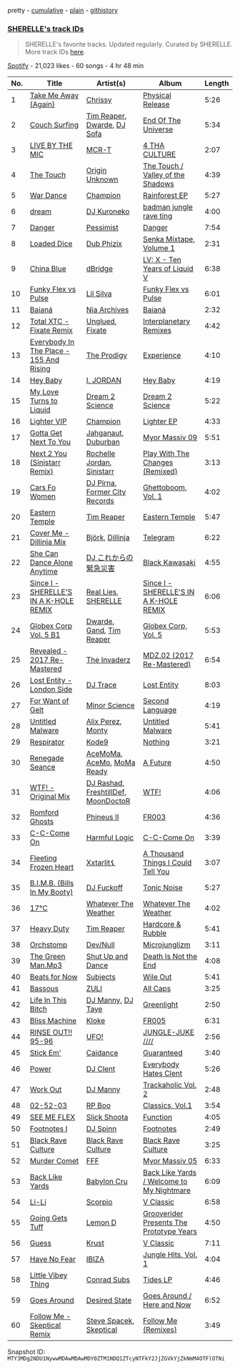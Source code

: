 pretty - [cumulative](/playlists/cumulative/37i9dQZF1DX8NzAadCccWE.md) - [plain](/playlists/plain/37i9dQZF1DX8NzAadCccWE) - [githistory](https://github.githistory.xyz/mackorone/spotify-playlist-archive/blob/main/playlists/plain/37i9dQZF1DX8NzAadCccWE)

### [SHERELLE's track IDs](https://open.spotify.com/playlist/37i9dQZF1DX8NzAadCccWE)

> SHERELLE's favorite tracks\. Updated regularly\. Curated by SHERELLE\. More track IDs <a href="spotify:genre:track\_id">here</a>.

[Spotify](https://open.spotify.com/user/spotify) - 21,023 likes - 60 songs - 4 hr 48 min

| No. | Title | Artist(s) | Album | Length |
|---|---|---|---|---|
| 1 | [Take Me Away \(Again\)](https://open.spotify.com/track/3CGzEVuEQiFtxlFFkELN4l) | [Chrissy](https://open.spotify.com/artist/04zsBrhqOL2WNQvd5MDupE) | [Physical Release](https://open.spotify.com/album/2eG1KJSpnCgpIwA4Atapdh) | 5:26 |
| 2 | [Couch Surfing](https://open.spotify.com/track/4IP579Bry6BEA1NEwXmqzu) | [Tim Reaper](https://open.spotify.com/artist/03KZUWKQujlCcgEdcrkvWd), [Dwarde](https://open.spotify.com/artist/6Yj4KzTFxItt3bGK9DuX4O), [DJ Sofa](https://open.spotify.com/artist/0JQlyYKy63k4WwhdRrcmZc) | [End Of The Universe](https://open.spotify.com/album/5CoR0wmRYceYfDxjMM7lN2) | 5:34 |
| 3 | [LIVE BY THE MIC](https://open.spotify.com/track/2ntAp8kGBDlfa3ziRktAba) | [MCR\-T](https://open.spotify.com/artist/4m7q9onIm2bqhwHy9utqmw) | [4 THA CULTURE](https://open.spotify.com/album/3c3UvkzhLtakh8OyLz6F7v) | 2:07 |
| 4 | [The Touch](https://open.spotify.com/track/0mbnWhbENhRhtRggrMVvzo) | [Origin Unknown](https://open.spotify.com/artist/6kvXn2MzCLCtsAqf5nbmho) | [The Touch / Valley of the Shadows](https://open.spotify.com/album/5RXuw07lkGBMpWWkeiKc1V) | 4:39 |
| 5 | [War Dance](https://open.spotify.com/track/2IqqB6tXzMH4FKMnVH3FNk) | [Champion](https://open.spotify.com/artist/3cHya45cxGzLYIPg2LRCCR) | [Rainforest EP](https://open.spotify.com/album/64sedKwDSgMlHcpRsFZoQS) | 5:27 |
| 6 | [dream](https://open.spotify.com/track/2tzoLvKBygTxkv8x1cVc0P) | [DJ Kuroneko](https://open.spotify.com/artist/1utT39CwCZruFdvmbvDusl) | [badman jungle rave ting](https://open.spotify.com/album/1zBPqXbFTUsNgsenOFwMrz) | 4:00 |
| 7 | [Danger](https://open.spotify.com/track/5kTtEtxOfeAETzZb6q3dmw) | [Pessimist](https://open.spotify.com/artist/3ch0LzjxQlAVk86MCugaZS) | [Danger](https://open.spotify.com/album/6O6tF2gprDJiSomgMNAhER) | 7:54 |
| 8 | [Loaded Dice](https://open.spotify.com/track/1L6GhYTFc2z9wtImErME6e) | [Dub Phizix](https://open.spotify.com/artist/3QcJwKyZRPKmz1evT92DPA) | [Senka Mixtape, Volume 1](https://open.spotify.com/album/1VfSNkVcR9XPR25x4pKdH9) | 2:31 |
| 9 | [China Blue](https://open.spotify.com/track/5EAziMy5eeYXUCueODULGT) | [dBridge](https://open.spotify.com/artist/4G1BTcGLvvsItegHSvBH0y) | [LV: X \- Ten Years of Liquid V](https://open.spotify.com/album/6mygncn86OnqHooTjoQJ8i) | 6:38 |
| 10 | [Funky Flex vs Pulse](https://open.spotify.com/track/5t9EmlfRigyMIJ1CECAxhZ) | [Lil Silva](https://open.spotify.com/artist/2Kv0ApBohrL213X9avMrEn) | [Funky Flex vs Pulse](https://open.spotify.com/album/7CwgtLVlFey2pwT5lFCTHf) | 6:01 |
| 11 | [Baianá](https://open.spotify.com/track/7B0gxo0jQCy5Lk93RIODAC) | [Nia Archives](https://open.spotify.com/artist/7BMR0fwtEvzGtK4rNGdoiQ) | [Baianá](https://open.spotify.com/album/4fnmyznELge41MnyNpUp78) | 2:32 |
| 12 | [Total XTC \- Fixate Remix](https://open.spotify.com/track/5FPcvF2o3XfzTvuGxIN6SB) | [Unglued](https://open.spotify.com/artist/3AXcevvp1Kd1KEyHiUEsrC), [Fixate](https://open.spotify.com/artist/1nB5SyBxZpy6ZhBOhjOkhw) | [Interplanetary Remixes](https://open.spotify.com/album/6bj171BiYAQfgslqaOpAxk) | 4:42 |
| 13 | [Everybody In The Place \- 155 And Rising](https://open.spotify.com/track/5mvVpX2f6kYDUzpjTHb5Ac) | [The Prodigy](https://open.spotify.com/artist/4k1ELeJKT1ISyDv8JivPpB) | [Experience](https://open.spotify.com/album/7uSC6NXKlE3zGo0mu8Ik5r) | 4:10 |
| 14 | [Hey Baby](https://open.spotify.com/track/3Qd9CoIBV2fXERJAXYXUiv) | [I\. JORDAN](https://open.spotify.com/artist/5RMLpCv3ic2KtGnqJ7eMG4) | [Hey Baby](https://open.spotify.com/album/5SFR0BM59foRYgSloVXkWI) | 4:19 |
| 15 | [My Love Turns to Liquid](https://open.spotify.com/track/0YQ2IRqkQjdeBppIJeNiwx) | [Dream 2 Science](https://open.spotify.com/artist/3Vm0BsJPeOfMq4KG9jOfVN) | [Dream 2 Science](https://open.spotify.com/album/02mPgNnZdjLqhbc3ZDdgYj) | 5:22 |
| 16 | [Lighter VIP](https://open.spotify.com/track/58mlFUs5fy2d6B7bGA06iV) | [Champion](https://open.spotify.com/artist/3cHya45cxGzLYIPg2LRCCR) | [Lighter EP](https://open.spotify.com/album/1aMv0600AWsjglH7gdeOuL) | 4:33 |
| 17 | [Gotta Get Next To You](https://open.spotify.com/track/1iJOElQSNhYnRQodGskkpZ) | [Jahganaut](https://open.spotify.com/artist/2HKBekvUHr8v5xjwZxAJiU), [Duburban](https://open.spotify.com/artist/5dfoxEspcJqpy1zc3N4EKV) | [Myor Massiv 09](https://open.spotify.com/album/67gQRa3dcHNOC1A6jPvs74) | 5:51 |
| 18 | [Next 2 You \(Sinistarr Remix\)](https://open.spotify.com/track/4XxdTq6KyoZ65qD7NcMCqV) | [Rochelle Jordan](https://open.spotify.com/artist/3MM3uKNdJbvefUael12dl3), [Sinistarr](https://open.spotify.com/artist/1AqybHsTw984feND8RwcCe) | [Play With The Changes \(Remixed\)](https://open.spotify.com/album/3fMIqhERSssKur9QOqa5X1) | 3:13 |
| 19 | [Cars Fo Women](https://open.spotify.com/track/2yCgHttntJJkhkSg6nUFgc) | [DJ Pirna](https://open.spotify.com/artist/5WSqjmEDEd0zrR5N2nmCUZ), [Former City Records](https://open.spotify.com/artist/0HOe9Qrbs4Tb4A6hj5ISzj) | [Ghettoboom, Vol\. 1](https://open.spotify.com/album/53eW63TwjQd00HCefxYijM) | 4:02 |
| 20 | [Eastern Temple](https://open.spotify.com/track/0CtxqarPgqReREt99HqGr5) | [Tim Reaper](https://open.spotify.com/artist/03KZUWKQujlCcgEdcrkvWd) | [Eastern Temple](https://open.spotify.com/album/5RFU6Eq6StbGB06X9WjQqc) | 5:47 |
| 21 | [Cover Me \- Dillinja Mix](https://open.spotify.com/track/0Ue1ej0YkXfVdYf7Q99aN1) | [Björk](https://open.spotify.com/artist/7w29UYBi0qsHi5RTcv3lmA), [Dillinja](https://open.spotify.com/artist/5CDTMeaU6dnv24n6e4uAtk) | [Telegram](https://open.spotify.com/album/2dFflKqTqqV1m9kyB6CAPE) | 6:22 |
| 22 | [She Can Dance Alone Anytime](https://open.spotify.com/track/640w6Ae8wboc5oaEPFDCWS) | [DJ これからの緊急災害](https://open.spotify.com/artist/21JvpQxHFjIw2kTpjO6fJt) | [Black Kawasaki](https://open.spotify.com/album/65diBIxNqvW0nqxiYUpdwT) | 4:55 |
| 23 | [Since I \- SHERELLE'S IN A K\-HOLE REMIX](https://open.spotify.com/track/5jzmyt9P3x7HHczebllKLM) | [Real Lies](https://open.spotify.com/artist/1jucBaHU995Lf7ViACscFu), [SHERELLE](https://open.spotify.com/artist/2TFDQkQ7LahhuwL9p7R6MO) | [Since I \- SHERELLE'S IN A K\-HOLE REMIX](https://open.spotify.com/album/3JG4kvDxvkvHnFe0bIekM6) | 6:06 |
| 24 | [Globex Corp Vol\. 5 B1](https://open.spotify.com/track/7HwQkNWE6OItn7U3YMyOBt) | [Dwarde](https://open.spotify.com/artist/6Yj4KzTFxItt3bGK9DuX4O), [Gand](https://open.spotify.com/artist/5cVweP6HdTfUGUNA2yYny5), [Tim Reaper](https://open.spotify.com/artist/03KZUWKQujlCcgEdcrkvWd) | [Globex Corp, Vol\. 5](https://open.spotify.com/album/2Ziv3KGQccckeVxjUsLdci) | 5:53 |
| 25 | [Revealed \- 2017 Re\-Mastered](https://open.spotify.com/track/54q8GaIjOySKI9jxVZGaOn) | [The Invaderz](https://open.spotify.com/artist/5S2Apk3MCDHUoMrmIOFMaU) | [MDZ.02 \(2017 Re\-Mastered\)](https://open.spotify.com/album/3Z8sVoN2WuXj4leZbPfqj2) | 6:54 |
| 26 | [Lost Entity \- London Side](https://open.spotify.com/track/12Gi6idIlJMxybxe22Uaul) | [DJ Trace](https://open.spotify.com/artist/6g2ys0ODFeBpxoWksZiZtS) | [Lost Entity](https://open.spotify.com/album/6xxWQazAC4jJBHyQk7rf5P) | 8:03 |
| 27 | [For Want of Gelt](https://open.spotify.com/track/3U7SkVVIMQI6UMghYzyDz6) | [Minor Science](https://open.spotify.com/artist/7xkfvmfvOfMBZmIGKaLtzi) | [Second Language](https://open.spotify.com/album/1daZGHMTKQTQ5Z56Ah4rEp) | 4:19 |
| 28 | [Untitled Malware](https://open.spotify.com/track/0Axq8QDsXwgrXrrRT2e3LV) | [Alix Perez](https://open.spotify.com/artist/4e6pQ61gYReORJoXcrQH1Z), [Monty](https://open.spotify.com/artist/2w5c2l70mYNDdSLifFyZjJ) | [Untitled Malware](https://open.spotify.com/album/4bIf9ax3t8IL8HqMQFSRuq) | 5:41 |
| 29 | [Respirator](https://open.spotify.com/track/4wZJvvWhngLb3znKI6HjQQ) | [Kode9](https://open.spotify.com/artist/5Z3GyWBvJZgJ35TS0cmXll) | [Nothing](https://open.spotify.com/album/3dCuwosZxBe3wR3ANpeeIY) | 3:21 |
| 30 | [Renegade Seance](https://open.spotify.com/track/1pVEuol9DULNnIJVg0wpgy) | [AceMoMa](https://open.spotify.com/artist/5igyz9vWH6ban6NMfKeCir), [AceMo](https://open.spotify.com/artist/2NArTWfXN317Ok1Ale3xkX), [MoMa Ready](https://open.spotify.com/artist/5X6LaznpXYDwhSt5eirvRV) | [A Future](https://open.spotify.com/album/0DJkcrqqnMlkHt2ybbz7Qn) | 4:50 |
| 31 | [WTF! \- Original Mix](https://open.spotify.com/track/3UjxXcg6FOsn34jtYfzrJG) | [DJ Rashad](https://open.spotify.com/artist/4zGBj9dI63YIWmZkPl3o7V), [FreshtillDef](https://open.spotify.com/artist/503Cv0ES3BtLIqnp95So1N), [MoonDoctoR](https://open.spotify.com/artist/5bVR7EKHmtLsjjE7MtCIm7) | [WTF!](https://open.spotify.com/album/0SkVVDve9z8c82Pv4lbgFg) | 4:06 |
| 32 | [Romford Ghosts](https://open.spotify.com/track/22BghoUEwA0wqNuTRVHSQc) | [Phineus II](https://open.spotify.com/artist/1qLiuyjL0jMScZ07LxJpXY) | [FR003](https://open.spotify.com/album/6NYLAjH9kPng1CFbOzsE3v) | 4:36 |
| 33 | [C\-C\-Come On](https://open.spotify.com/track/0M1c4H0xUfMzbw1RZD7D7R) | [Harmful Logic](https://open.spotify.com/artist/2bJhXmBzIW5xTAL2LGc6iw) | [C\-C\-Come On](https://open.spotify.com/album/1RZIuaEENRWBqVRDKtyHuW) | 3:39 |
| 34 | [Fleeting Frozen Heart](https://open.spotify.com/track/0GQkIfqneFqLAQRlmJtuBv) | [Xxtarlit⚸](https://open.spotify.com/artist/0hY2DRaqiYfYIzB0M8tItc) | [A Thousand Things I Could Tell You](https://open.spotify.com/album/3IreEWEWvL99tFkoCUT2zy) | 3:07 |
| 35 | [B.I.M.B\. \(Bills In My Booty\)](https://open.spotify.com/track/4bdf7OBzqPyzeY7IcnUEqg) | [DJ Fuckoff](https://open.spotify.com/artist/47fPXXrqnkQcaQ951UA3cm) | [Tonic Noise](https://open.spotify.com/album/5TIY0kccoING1yU7aVxdK3) | 5:27 |
| 36 | [17°C](https://open.spotify.com/track/5bWxtgC36JZDNgXckBfXGy) | [Whatever The Weather](https://open.spotify.com/artist/49y4h4GL1qZZ3KwYIb9NfQ) | [Whatever The Weather](https://open.spotify.com/album/1WL4LG5vRVBARp8QI5wA5O) | 4:02 |
| 37 | [Heavy Duty](https://open.spotify.com/track/6oxu7nQfuwDo7aAqH6aMZr) | [Tim Reaper](https://open.spotify.com/artist/03KZUWKQujlCcgEdcrkvWd) | [Hardcore & Rubble](https://open.spotify.com/album/5OM5pbNlmjuSWptvSMfs9s) | 5:41 |
| 38 | [Orchstomp](https://open.spotify.com/track/6qa0GLWBp61H9iljM0ebvS) | [Dev/Null](https://open.spotify.com/artist/7indGc1Jxbza3ehwm9ffVc) | [Microjunglizm](https://open.spotify.com/album/2adiJu72WpV5uJFgZHmDYW) | 3:11 |
| 39 | [The Green Man.Mp3](https://open.spotify.com/track/4sqHNwM5aYmSUDG9ndwjlt) | [Shut Up and Dance](https://open.spotify.com/artist/5m8iUPCoViiUr1fXKjX7ej) | [Death Is Not the End](https://open.spotify.com/album/4eBXRI4mExUO5zSZULCYnK) | 4:08 |
| 40 | [Beats for Now](https://open.spotify.com/track/7psXv181eIYbGBlZsTQhxI) | [Subjects](https://open.spotify.com/artist/2NE01xRngiVrT6dHm3qSHE) | [Wile Out](https://open.spotify.com/album/77f7xZELmkCF6TUjMypYq1) | 5:41 |
| 41 | [Bassous](https://open.spotify.com/track/2wbaaQN1Q17hwWBpHsJzel) | [ZULI](https://open.spotify.com/artist/5Kur13kkU4pOoNFAE8K0YF) | [All Caps](https://open.spotify.com/album/1sXHoAxzB4MG62AaSDPToo) | 3:25 |
| 42 | [Life In This Bitch](https://open.spotify.com/track/6r3L4Q4C2FU0bfoWJeG8K9) | [DJ Manny](https://open.spotify.com/artist/5whJkWAzwCYfeetVpUJKn7), [DJ Taye](https://open.spotify.com/artist/4T1sY4aibm24hxfz9JnI7c) | [Greenlight](https://open.spotify.com/album/39Ir1QmErVs5OlVthfAoFq) | 2:50 |
| 43 | [Bliss Machine](https://open.spotify.com/track/53dlTeqylLS8FOUgNSNXyb) | [Kloke](https://open.spotify.com/artist/2cggyYmdk2HP87tYGtw3La) | [FR005](https://open.spotify.com/album/5i7z3y3BkQK5N6lpYoJyyQ) | 6:31 |
| 44 | [RINSE OUT!! 95\-96](https://open.spotify.com/track/1lfAFyaKySiMmvG3l6aAv2) | [UFO!](https://open.spotify.com/artist/3LO5lYlkKhoCMaW1vJFbbq) | [JUNGLE\-JUKE ////](https://open.spotify.com/album/6CLfNBsNK84UBw4m2MRAUa) | 2:56 |
| 45 | [Stick Em'](https://open.spotify.com/track/1Pr37UKvEs9EWlO70gTPhF) | [Caidance](https://open.spotify.com/artist/3bWNdjdWiWNdv1xPOnFU1r) | [Guaranteed](https://open.spotify.com/album/1HMCwgdVCktmbzoKPxAzzX) | 3:40 |
| 46 | [Power](https://open.spotify.com/track/5lWYQD0VGli8Zq1ay0icpf) | [DJ Clent](https://open.spotify.com/artist/5GcEUbBsdWf1Jf7jQEA5Mv) | [Everybody Hates Clent](https://open.spotify.com/album/6Wvzq5MBDjebXcCSXx8AOm) | 5:26 |
| 47 | [Work Out](https://open.spotify.com/track/4Bt5fk3bJz8u4QK9wpYecN) | [DJ Manny](https://open.spotify.com/artist/5whJkWAzwCYfeetVpUJKn7) | [Trackaholic Vol\. 2](https://open.spotify.com/album/2FPYY3ndliox5WPD7ZO1V6) | 2:48 |
| 48 | [02\-52\-03](https://open.spotify.com/track/3eS9IEBUiwI5ROXHgxlF1K) | [RP Boo](https://open.spotify.com/artist/678aHai0twQ5ZJcqO1KYWl) | [Classics, Vol.1](https://open.spotify.com/album/4o5ClLr9XyvaXvJtXP9nnI) | 3:54 |
| 49 | [SEE ME FLEX](https://open.spotify.com/track/2ZQUXnhcu6MGGXHLIG0xfD) | [Slick Shoota](https://open.spotify.com/artist/2P1OqKNHmAOg9RfAufNNkR) | [Function](https://open.spotify.com/album/5zQlRAVPgMW5krX2L7QRAH) | 4:05 |
| 50 | [Footnotes I](https://open.spotify.com/track/4kpifWfbIp1aP7aTIEh1bi) | [DJ Spinn](https://open.spotify.com/artist/0ZGOz1bQgvsT4KSzHB1dg9) | [Footnotes](https://open.spotify.com/album/03LyYirR6Bsyk5sEJdsM98) | 2:49 |
| 51 | [Black Rave Culture](https://open.spotify.com/track/5GC1sO0S9cFUGqnhZ3kxDC) | [Black Rave Culture](https://open.spotify.com/artist/2bKneBiy41WYebpWATs5NS) | [Black Rave Culture](https://open.spotify.com/album/0BBcuJVrHGYrisoIZa3Om9) | 3:25 |
| 52 | [Murder Comet](https://open.spotify.com/track/2O906CFylPM4v0J1iSYGSW) | [FFF](https://open.spotify.com/artist/1jR7PWJW17d3h2kEUqW0Tu) | [Myor Massiv 05](https://open.spotify.com/album/4LI8CYDiGSHf0qfDmlgY8A) | 6:33 |
| 53 | [Back Like Yards](https://open.spotify.com/track/1AWsYiCLwZPTA2X7bwWPJD) | [Babylon Cru](https://open.spotify.com/artist/3Bf16Z7vKj1V8IhleSE8ne) | [Back Like Yards / Welcome to My Nightmare](https://open.spotify.com/album/5LF6vBF31MIfgMo3tiKUot) | 6:09 |
| 54 | [Li\-Li](https://open.spotify.com/track/5MNwcuc9C0v2aO62g9HKbg) | [Scorpio](https://open.spotify.com/artist/3eFTNcu3kCvIskNzXllI7C) | [V Classic](https://open.spotify.com/album/2v6rSLlgweFFDtpDntQVPw) | 6:58 |
| 55 | [Going Gets Tuff](https://open.spotify.com/track/1lMyxSnENVhG4iB5OkqjtH) | [Lemon D](https://open.spotify.com/artist/4K5Dosv1aTGnVJzfv6QilI) | [Grooverider Presents The Prototype Years](https://open.spotify.com/album/7ewM0AVaBniZo7cGKssDBm) | 4:50 |
| 56 | [Guess](https://open.spotify.com/track/0NKri6cXGR5Kq8t5BXHVfa) | [Krust](https://open.spotify.com/artist/6WPeOlm3f3UGoO1l6OPOUO) | [V Classic](https://open.spotify.com/album/2v6rSLlgweFFDtpDntQVPw) | 7:11 |
| 57 | [Have No Fear](https://open.spotify.com/track/5XDRlQHJ2q96asIslCEV0f) | [IBIZA](https://open.spotify.com/artist/2gOi46TSDBDLUmmuswG2on) | [Jungle Hits, Vol\. 1](https://open.spotify.com/album/6ajFWIR0zVPWu3cBj68B4z) | 4:04 |
| 58 | [Little Vibey Thing](https://open.spotify.com/track/2ESLxzqj6HB6QGdCoEJbNK) | [Conrad Subs](https://open.spotify.com/artist/62Vn4DolLwSkkSS4fEXKLH) | [Tides LP](https://open.spotify.com/album/5UVRNQrXNRJz8P4VJIpdOW) | 4:46 |
| 59 | [Goes Around](https://open.spotify.com/track/5a4Y4TnykqvnKOnKv78Of1) | [Desired State](https://open.spotify.com/artist/0RTQBPcao3QGythpPmZrgQ) | [Goes Around / Here and Now](https://open.spotify.com/album/2BFf0lXitRqKcE3puBHKa3) | 6:52 |
| 60 | [Follow Me \- Skeptical Remix](https://open.spotify.com/track/040XDv8exmt03jJNMB6BhQ) | [Steve Spacek](https://open.spotify.com/artist/5IcRvSiReLydKCr56ObWuX), [Skeptical](https://open.spotify.com/artist/28ee6rnxMl8AqwcroPfivP) | [Follow Me \(Remixes\)](https://open.spotify.com/album/2PuyaW7cXMyhikQ95l2jXU) | 3:49 |

Snapshot ID: `MTY3MDg2NDU1NywwMDAwMDAwMDY0ZTM1NDQ1ZTcyNTFkY2JjZGVkYjZkNmM4OTFlOTNi`
